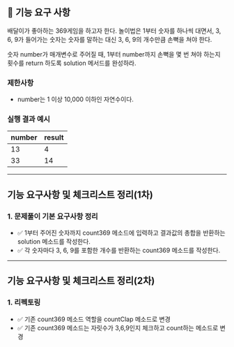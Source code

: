 ## 🚀 기능 요구 사항

배달이가 좋아하는 369게임을 하고자 한다. 놀이법은 1부터 숫자를 하나씩 대면서, 3, 6, 9가 들어가는 숫자는 숫자를 말하는 대신 3, 6, 9의 개수만큼 손뼉을 쳐야 한다.

숫자 number가 매개변수로 주어질 때, 1부터 number까지 손뼉을 몇 번 쳐야 하는지 횟수를 return 하도록 solution 메서드를 완성하라.

### 제한사항

- number는 1 이상 10,000 이하인 자연수이다.

### 실행 결과 예시

| number | result |
| --- | --- |
| 13 | 4 |
| 33 | 14 |

---

## 기능 요구사항 및 체크리스트 정리(1차)

### 1. 문제풀이 기본 요구사항 정리
- ✅ 1부터 주어진 숫자까지 count369 메소드에 입력하고 결과값의 총합을 반환하는 solution 메소드를 작성한다.
- ✅ 각 숫자마다 3, 6, 9를 포함한 개수를 반환하는 count369 메소드를 작성한다.

---

## 기능 요구사항 및 체크리스트 정리(2차)

### 1. 리펙토링
- ✅ 기존 count369 메소드 역할을 countClap 메소드로 변경
- ✅ 기존 count369 메소드는 자릿수가 3,6,9인지 체크하고 count하는 메소드로 변경